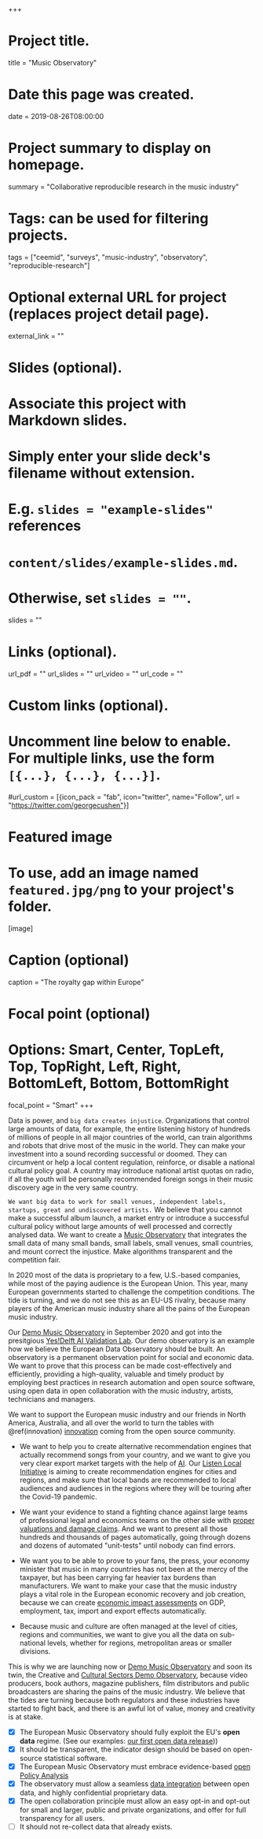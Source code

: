 +++
# Project title.
title = "Music Observatory"

# Date this page was created.
date = 2019-08-26T08:00:00

# Project summary to display on homepage.
summary = "Collaborative reproducible research in the music industry"

# Tags: can be used for filtering projects.
tags = ["ceemid", "surveys", "music-industry", "observatory", "reproducible-research"]

# Optional external URL for project (replaces project detail page).
external_link = ""

# Slides (optional).
#   Associate this project with Markdown slides.
#   Simply enter your slide deck's filename without extension.
#   E.g. `slides = "example-slides"` references 
#   `content/slides/example-slides.md`.
#   Otherwise, set `slides = ""`.
slides = ""

# Links (optional).
url_pdf = ""
url_slides = ""
url_video = ""
url_code = ""

# Custom links (optional).
#   Uncomment line below to enable. For multiple links, use the form `[{...}, {...}, {...}]`.
#url_custom = [{icon_pack = "fab", icon="twitter", name="Follow", url = "https://twitter.com/georgecushen"}]

# Featured image
# To use, add an image named `featured.jpg/png` to your project's folder. 
[image]
  # Caption (optional)
  caption = "The royalty gap within Europe"
  
  # Focal point (optional)
  # Options: Smart, Center, TopLeft, Top, TopRight, Left, Right, BottomLeft, Bottom, BottomRight
  focal_point = "Smart"
+++

Data is power, and `big data creates injustice`.  Organizations that control large amounts of data, for example, the entire listening history of hundreds of millions of people in all major countries of the world, can train algorithms and robots that drive most of the music in the world.  They can make your investment into a sound recording successful or doomed. They can circumvent or help a local content regulation, reinforce, or disable a national cultural policy goal.  A country may introduce national artist quotas on radio, if all the youth will be personally recommended foreign songs in their music discovery age in the very same country.

`We want big data to work for small venues, independent labels, startups, great and undiscovered artists.` We believe that you cannot make a successful album launch, a market entry or introduce a successful cultural policy without large amounts of well processed and correctly analysed data. We want to create a [Music Observatory](https://music.dataobservatory.eu/) that integrates the small data of many small bands, small labels, small venues, small countries, and mount correct the injustice. Make algorithms transparent and the competition fair.

In 2020 most of the data is proprietary to a few, U.S.-based companies, while most of the paying audience is the European Union. This year, many European governments started to challenge the competition conditions. The tide is turning, and we do not see this as an EU-US rivalry, because many players of the American music industry share all the pains of the European music industry.

Our [Demo Music Observatory](https://dataandlyrics.com/post/2020-09-15-music-observatory-launch/) in September 2020 and got into the presitgious [Yes!Delft AI Validation Lab](https://dataandlyrics.com/post/2020-09-25-yesdelft-validation/). Our demo observatory is an example how we believe the European Data Observatory should be built. An observatory is a permanent observation point for social and economic data. We want to prove that this process can be made cost-effectively and efficiently, providing a high-quality, valuable and timely product by employing best practices in research automation and open source software, using open data in open collaboration with the music industry, artists, technicians and managers.

We want to support the European music industry and our friends in North America, Australia, and all over the world to turn the tables with \@ref(innovation) [innovation](#innovation) coming from the open source community.

* We want to help you to create alternative recommendation engines that actually recommend songs from your country, and we want to give you very clear export market targets with the help of [AI](#ai). Our [Listen Local Initiative](https://dataandlyrics.com/project/listen-local/) is aiming to create recommendation engines for cities and regions, and make sure that local bands are recommended to local audiences and audiences in the regions where they will be touring after the Covid-19 pandemic. 

* We want your evidence to stand a fighting chance against large teams of professional legal and economics teams on the other side with [proper valuations and damage claims](#valuation).  And we want to present all those hundreds and thousands of pages automatically, going through dozens and dozens of automated "unit-tests" until nobody can find errors.

* We want you to be able to prove to your fans, the press, your economy minister that music in many countries has not been at the mercy of the taxpayer, but has been carrying far heavier tax burdens than manufacturers.  We want to make your case that the music industry plays a vital role in the European economic recovery and job creation, because we can create [economic impact assessments](#eia) on GDP, employment, tax, import and export effects automatically. 

* Because music and culture are often managed at the level of cities, regions and communities, we want to give you all the data on sub-national levels, whether for regions, metropolitan areas or smaller divisions. 

This is why we are launching now or [Demo Music Observatory](https://music.dataobservatory.eu/) and soon its twin, the Creative and [Cultural Sectors Demo Observatory](https://ccs.dataobservatory.eu/), because video producers, book authors, magazine publishers, film distributors and public broadcasters are sharing the pains of the music industry. We believe that the tides are turning because both regulators and these industries have started to fight back, and there is an awful lot of value, money and creativity is at stake.

- [x] The European Music Observatory should fully exploit the EU's **open data** regime. (See our examples: [our first open data release](https://dataandlyrics.com/post/2020-04-16-regional-opendata-release/)))
- [x] It should be transparent, the indicator design should be based on open-source statistical software.
- [x] The European Music Observatory must embrace evidence-based [open Policy Analysis](https://music.dataobservatory.eu/approach.html#opa)
- [x] The observatory must allow a seamless [data integration](https://music.dataobservatory.eu/approach.html#dataintegration) between open data, and highly confidential proprietary data.
- [x] The open collaboration principle must allow an easy opt-in and opt-out for small and larger, public and private organizations, and offer for full transparency for all users.
- [ ] It should not re-collect data that already exists.
